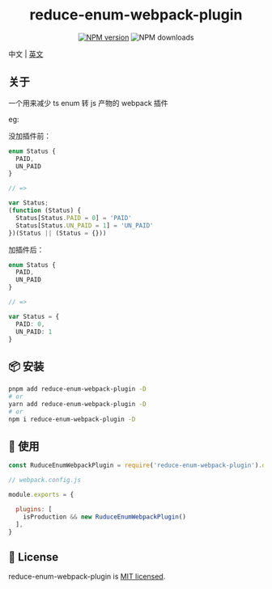 
<p align="center">
<h1 align="center">reduce-enum-webpack-plugin</h1>
</p>

<div align="center">


 [![NPM version][npm-image]][npm-url] ![NPM downloads][download-image]

[npm-image]: https://img.shields.io/npm/v/reduce-enum-webpack-plugin.svg?style=flat-square
[npm-url]: http://npmjs.org/package/reduce-enum-webpack-plugin


[download-image]: https://img.shields.io/npm/dm/reduce-enum-webpack-plugin.svg?style=flat-square
[download-url]: https://npmjs.org/package/reduce-enum-webpack-plugin


</div>


中文 | [英文](./README.md)

## 关于

一个用来减少 ts enum 转 js 产物的 webpack 插件

eg:

没加插件前：
```ts
enum Status {
  PAID,
  UN_PAID
}

// =>

var Status;
(function (Status) {
  Status[Status.PAID = 0] = 'PAID'
  Status[Status.UN_PAID = 1] = 'UN_PAID'
})(Status || (Status = {}))
```

加插件后：
```ts
enum Status {
  PAID,
  UN_PAID
}

// =>

var Status = {
  PAID: 0,
  UN_PAID: 1
}
```


## 📦  安装

```sh
pnpm add reduce-enum-webpack-plugin -D
# or
yarn add reduce-enum-webpack-plugin -D
# or
npm i reduce-enum-webpack-plugin -D
```

 ## 🔨 使用

```js
const RuduceEnumWebpackPlugin = require('reduce-enum-webpack-plugin').default

// webpack.config.js

module.exports = {

  plugins: [
    isProduction && new RuduceEnumWebpackPlugin()
  ],
}
```
## 📄 License

reduce-enum-webpack-plugin is [MIT licensed](./LICENSE).